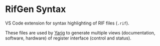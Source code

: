 # RifGen Syntax

VS Code extension for syntax highlighting of RIF files (`.rif`).

These files are used by [Yarig](https://github.com/TheClams/yarig) to generate multiple views (documentation, software, hardware) of register interface (control and status).
